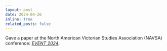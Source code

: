 ```yaml
---
layout: post
date: 2024-04-26
inline: true
related_posts: false
---
```


Gave a paper at the North American Victorian Studies Association 
(NAVSA) conference: [*EVENT 2024*](https://www.event2024.org/conference-hubs/montreal/).
